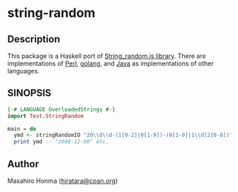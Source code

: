 string-random
=============

## Description

This package is a Haskell port of [String_random.js library](https://github.com/cho45/String_random.js). There are implementations of [Perl](https://metacpan.org/pod/String::Random), [golang](https://github.com/Songmu/strrand), and [Java](https://github.com/moznion/java-random-string) as implementations of other languages.

## SINOPSIS

```haskell
{-# LANGUAGE OverloadedStrings #-}
import Test.StringRandom

main = do
  ymd <- stringRandomIO "20\\d\\d-(1[0-2]|0[1-9])-(0[1-9]|1\\d|2[0-8])"
  print ymd -- "2048-12-08" etc.
```

## Author

Masahiro Honma (<hiratara@cpan.org>)
